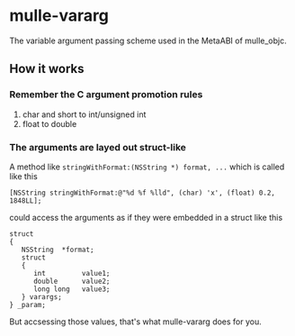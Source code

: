 # mulle-vararg

The variable argument passing scheme used in the MetaABI of mulle_objc.

## How it works

### Remember the C argument promotion rules

1. char and short to int/unsigned int 
2. float to double

### The arguments are layed out struct-like

A method like `stringWithFormat:(NSString *) format, ...`
which is called like this 

```
[NSString stringWithFormat:@"%d %f %lld", (char) 'x', (float) 0.2, 1848LL];
```

could access the arguments as if they were embedded in a struct like this

```
struct
{
   NSString  *format;
   struct 
   {
      int         value1;
      double      value2;
      long long   value3;
   } varargs;
} _param;
```

But accsessing those values, that's what mulle-vararg does for you.
